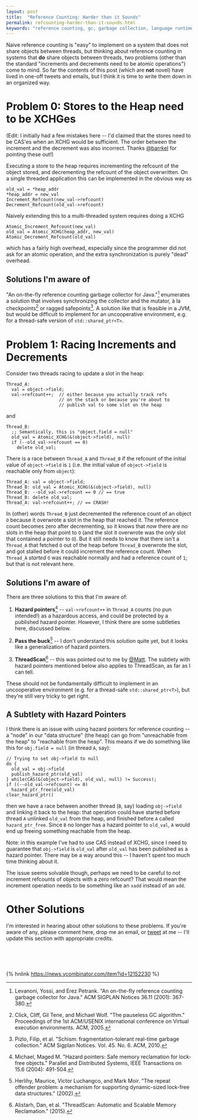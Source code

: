 ```yaml
---
layout: post
title:  "Reference Counting: Harder than it Sounds"
permalink: refcounting-harder-than-it-sounds.html
keywords: "reference counting, gc, garbage collection, language runtimes, shared_ptr"
---
```


Naive reference counting is "easy" to implement on a system that does
not share objects between threads, but thinking about reference
counting in systems that **do** share objects between threads, two
problems (other than the standard "increments and decrements need to
be atomic operations") come to mind.  So far the contents of this post
(which are **not** novel) have lived in one-off tweets and emails, but
I think it is time to write them down in an organized way.

# Problem 0: Stores to the Heap need to be XCHGes

(Edit: I initially had a few mistakes here -- I'd claimed that the
stores need to be CAS'es when an XCHG would be sufficient.  The order
between the increment and the decrement was also incorrect.  Thanks
[@barrkel](https://disqus.com/by/barrkel/) for pointing these out!)

Executing a store to the heap requires incrementing the refcount of
the object stored, and decrementing the refcount of the object
overwritten.  On a single threaded application this can be implemented
in the obvious way as

    old_val = *heap_addr
    *heap_addr = new_val
    Increment_Refcount(new_val->refcount)
    Decrement_Refcount(old_val->refcount)

Naively extending this to a multi-threaded system requires doing a XCHG

    Atomic_Increment_Refcount(new_val)
    old_val = Atomic_XCHG(heap_addr, new_val)
    Atomic_Decrement_Refcount(old_val)

which has a fairly high overhead, especially since the programmer did
not ask for an atomic operation, and the extra synchronization is
purely "dead" overhead.

## Solutions I'm aware of

"An on-the-fly reference counting garbage collector for Java."[^1]
enumerates a solution that involves synchronizing the collector and
the mutator, à la checkpoints[^2] or ragged safepoints[^3].  A
solution like that is feasible in a JVM, but would be difficult to
implement for an uncooperative environment, e.g. for a thread-safe
version of `std::shared_ptr<T>`.

# Problem 1: Racing Increments and Decrements

Consider two threads racing to update a slot in the heap:

    Thread_A:
      val = object->field;
      val->refcount++;  // either because you actually track refs
                        // on the stack or because you're about to
                        // publish val to some slot on the heap

and

    Thread_B:
      ;; Semantically, this is "object.field = null"
      old_val = Atomic_XCHG(&(object->field), null)
      if (--old_val->refcount == 0)
        delete old_val;

There is a race between `Thread_A` and `Thread_B` if the refcount of
the initial value of `object->field` is `1` (i.e. the initial value of
`object->field` is reachable only from `object`):

    Thread_A: val = object->field;
    Thread_B: old_val = Atomic_XCHG(&(object->field), null)
    Thread_B: --old_val->refcount == 0 // == true
    Thread_B: delete old_val;
    Thread_A: val->refcount++; // == CRASH!

In (other) words `Thread_B` just decremented the reference count of an
object `O` because it overwrote a slot in the heap that reached
it. The reference count becomes zero after decrementing, so it knows
that _now_ there are no slots in the heap that point to `O` (and the
slot it overwrote was the *only* slot that contained a pointer to
`O`).  But it still needs to know that there isn't a `Thread_A` that
fetched `O` out of the heap before `Thread_B` overwrote the slot, and
got stalled before it could increment the reference count.  When
`Thread_A` *started* `O` was reachable normally and had a reference
count of `1`; but that is not relevant here.

## Solutions I'm aware of

There are three solutions to this that I'm aware of:

  1. **Hazard pointers**[^4] -- `val->refcount++` in `Thread_A` counts
     (no pun intended!)  as a hazardous access, and could be protected
     by a published hazard pointer.  However, I think there are some
     subtleties here, discussed below.

  2. **Pass the buck**[^5] -- I don't understand this solution quite
     yet, but it looks like a generalization of hazard pointers.

  3. **ThreadScan**[^6] -- this was pointed out to me by
     [@Matt](https://twitter.com/matt_dz/with_replies).  The subtlety
     with hazard pointers mentioned below also applies to ThreadScan,
     as far as I can tell.

These should not be fundamentally difficult to implement in an
uncooperative environment (e.g. for a thread-safe
`std::shared_ptr<T>`), but they're still very tricky to get right.

## A Subtlety with Hazard Pointers

I think there is an issue with using hazard pointers for reference
counting -- a "node" in our "data structure" (the heap) can go from
"unreachable from the heap" to "reachable from the heap".  This means
if we do something like this for `obj.field = null` (in thread `A`,
say):

    // Trying to set obj->field to null
    do {
      old_val = obj->field
      publish_hazard_ptr(old_val)
    } while(CAS(&(object->field), old_val, null) != Success);
    if ((--old_val->refcount) <= 0)
      hazard_ptr_free(old_val)
    clear_hazard_ptr()

then we have a race between another thread (`B`, say) loading
`obj->field` and linking it back to the heap: that operation could
have started before thread `A` unlinked `old_val` from the heap, and
finished before `A` called `hazard_ptr_free`.  Since `B` no longer has
a hazard pointer to `old_val`, `A` would end up freeing something
reachable from the heap.

Note: in this example I've had to use CAS instead of XCHG, since I
need to guarantee that `obj->field` is `old_val` after `old_val` has
been published as a hazard pointer.  There may be a way around this --
I haven't spent too much time thinking about it.

The issue seems solvable though, perhaps we need to be careful to not
increment refcounts of objects with a zero refcount?  That would mean
the increment operation needs to be something like an `xadd` instead
of an `add`.

# Other Solutions

I'm interested in hearing about other solutions to these problems.  If
you're aware of any, please comment here, drop me an email, or
[tweet](https://twitter.com/SCombinator) at me -- I'll update this
section with appropriate credits.

<br/><br/><br/>

{% hnlink https://news.ycombinator.com/item?id=12152230 %}

[^1]: Levanoni, Yossi, and Erez Petrank. "An on-the-fly reference counting garbage collector for Java." ACM SIGPLAN Notices 36.11 (2001): 367-380.

[^2]: Click, Cliff, Gil Tene, and Michael Wolf. "The pauseless GC algorithm." Proceedings of the 1st ACM/USENIX international conference on Virtual execution environments. ACM, 2005.

[^3]: Pizlo, Filip, et al. "Schism: fragmentation-tolerant real-time garbage collection." ACM Sigplan Notices. Vol. 45. No. 6. ACM, 2010.

[^4]: Michael, Maged M. "Hazard pointers: Safe memory reclamation for lock-free objects." Parallel and Distributed Systems, IEEE Transactions on 15.6 (2004): 491-504.

[^5]: Herlihy, Maurice, Victor Luchangco, and Mark Moir. "The repeat offender problem: a mechanism for supporting dynamic-sized lock-free data structures." (2002).

[^6]: Alistarh, Dan, et al. "ThreadScan: Automatic and Scalable Memory Reclamation." (2015).
